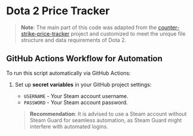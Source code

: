 # Dota 2 Price Tracker

> **Note**: The main part of this code was adapted from the [counter-strike-price-tracker](https://github.com/ByMykel/counter-strike-price-tracker) project and customized to meet the unique file structure and data requirements of Dota 2.

## GitHub Actions Workflow for Automation

To run this script automatically via GitHub Actions:

1. Set up **secret variables** in your GitHub project settings:
   - `USERNAME` - Your Steam account username.
   - `PASSWORD` - Your Steam account password.

   > **Recommendation**: It is advised to use a Steam account without Steam Guard for seamless automation, as Steam Guard might interfere with automated logins.
